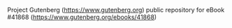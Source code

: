 Project Gutenberg (https://www.gutenberg.org) public repository for eBook #41868 (https://www.gutenberg.org/ebooks/41868)
